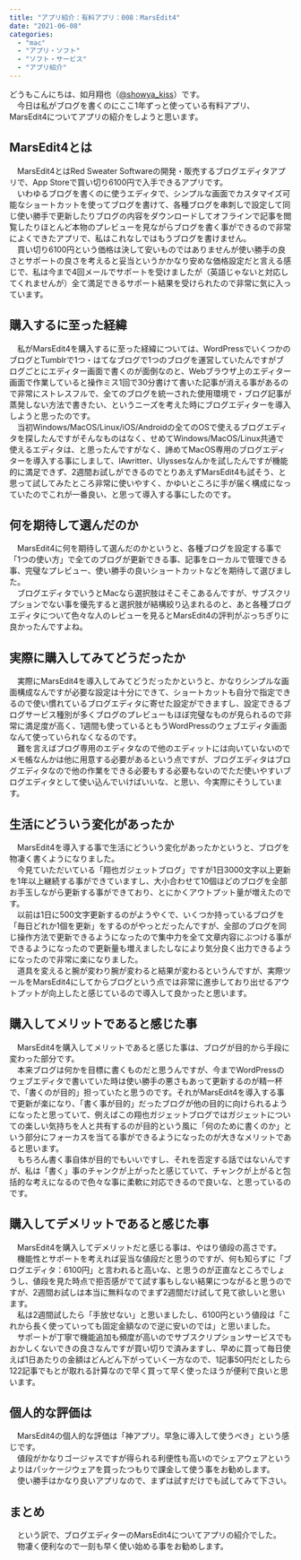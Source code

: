 ```yaml
---
title: "アプリ紹介：有料アプリ：008：MarsEdit4"
date: "2021-06-08"
categories: 
  - "mac"
  - "アプリ・ソフト"
  - "ソフト・サービス"
  - "アプリ紹介"
---
```


どうもこんにちは、如月翔也（[@showya\_kiss](http://twitter.com/showya_kiss)）です。  
　今日は私がブログを書くのにここ1年ずっと使っている有料アプリ、MarsEdit4についてアプリの紹介をしようと思います。  

## MarsEdit4とは

　MarsEdit4とはRed Sweater Softwareの開発・販売するブログエディタアプリで、App Storeで買い切り6100円で入手できるアプリです。  
　いわゆるブログを書くのに使うエディタで、シンプルな画面でカスタマイズ可能なショートカットを使ってブログを書けて、各種ブログを串刺しで設定して同じ使い勝手で更新したりブログの内容をダウンロードしてオフラインで記事を閲覧したりほとんど本物のプレビューを見ながらブログを書く事ができるので非常によくできたアプリで、私はこれなしではもうブログを書けません。  
　買い切り6100円という価格は決して安いものではありませんが使い勝手の良さとサポートの良さを考えると妥当というかかなり安めな価格設定だと言える感じで、私は今まで4回メールでサポートを受けましたが（英語じゃないと対応してくれませんが）全て満足できるサポート結果を受けられたので非常に気に入っています。  

## 購入するに至った経緯

　私がMarsEdit4を購入するに至った経緯については、WordPressでいくつかのブログとTumblrで1つ・はてなブログで1つのブログを運営していたんですがブログごとにエディター画面で書くのが面倒なのと、Webブラウザ上のエディター画面で作業していると操作ミス1回で30分書けて書いた記事が消える事があるので非常にストレスフルで、全てのブログを統一された使用環境で・ブログ記事が蒸発しない方法で書きたい、というニーズを考えた時にブログエディターを導入しようと思ったのです。  
　当初Windows/MacOS/Linux/iOS/Androidの全てのOSで使えるブログエディタを探したんですがそんなものはなく、せめてWindows/MacOS/Linux共通で使えるエディタは、と思ったんですがなく、諦めてMacOS専用のブログエディターを導入する事にしまして、IAwritter、Ulyssesなんかを試したんですが機能的に満足できず、2週間お試しができるのでとりあえずMarsEdit4も試そう、と思って試してみたところ非常に使いやすく、かゆいところに手が届く構成になっていたのでこれが一番良い、と思って導入する事にしたのです。  

## 何を期待して選んだのか

　MarsEdit4に何を期待して選んだのかというと、各種ブログを設定する事で「1つの使い方」で全てのブログが更新できる事、記事をローカルで管理できる事、完璧なプレビュー、使い勝手の良いショートカットなどを期待して選びました。  
　ブログエディタでいうとMacなら選択肢はそこそこあるんですが、サブスクリプションでない事を優先すると選択肢が結構絞り込まれるのと、あと各種ブログエディタについて色々な人のレビューを見るとMarsEdit4の評判がぶっちぎりに良かったんですよね。  

## 実際に購入してみてどうだったか

　実際にMarsEdit4を導入してみてどうだったかというと、かなりシンプルな画面構成なんですが必要な設定は十分にできて、ショートカットも自分で指定できるので使い慣れているブログエディタに寄せた設定ができますし、設定できるブログサービス種別が多くブログのプレビューもほぼ完璧なものが見られるので非常に満足度が高く、1週間も使っているともうWordPressのウェブエディタ画面なんて使っていられなくなるのです。  
　難を言えばブログ専用のエディタなので他のエディットには向いていないのでメモ帳なんかは他に用意する必要があるという点ですが、ブログエディタはブログエディタなので他の作業をできる必要もする必要もないのでただ使いやすいブログエディタとして使い込んでいけばいいな、と思い、今実際にそうしています。  

## 生活にどういう変化があったか

　MarsEdit4を導入する事で生活にどういう変化があったかというと、ブログを物凄く書くようになりました。  
　今見ていただいている「翔也ガジェットブログ」ですが1日3000文字以上更新を1年以上継続する事ができていますし、大小合わせて10個ほどのブログを全部お手玉しながら更新する事ができており、とにかくアウトプット量が増えたのです。  
　以前は1日に500文字更新するのがようやくで、いくつか持っているブログを「毎日どれか1個を更新」をするのがやっとだったんですが、全部のブログを同じ操作方法で更新できるようになったので集中力を全て文章内容にぶつける事ができるようになったので更新量も増えましたしなにより気分良く出力できるようになったので非常に楽になりました。  
　道具を変えると腕が変わり腕が変わると結果が変わるというんですが、実際ツールをMarsEdit4にしてからブログという点では非常に進歩しており出せるアウトプットが向上したと感じているので導入して良かったと思います。  

## 購入してメリットであると感じた事

　MarsEdit4を購入してメリットであると感じた事は、ブログが目的から手段に変わった部分です。  
　本来ブログは何かを目標に書くものだと思うんですが、今までWordPressのウェブエディタで書いていた時は使い勝手の悪さもあって更新するのが精一杯で、「書くのが目的」担っていたと思うのです。それがMarsEdit4を導入する事で更新が楽になり、「書く事が目的」だったブログが他の目的に向けられるようになったと思っていて、例えばこの翔也ガジェットブログではガジェットについての楽しい気持ちを人と共有するのが目的という風に「何のために書くのか」という部分にフォーカスを当てる事ができるようになったのが大きなメリットであると思います。  
　もちろん書く事自体が目的でもいいですし、それを否定する話ではないんですが、私は「書く」事のチャンクが上がったと感じていて、チャンクが上がると包括的な考えになるので色々な事に柔軟に対応できるので良いな、と思っているのです。  

## 購入してデメリットであると感じた事

　MarsEdit4を購入してデメリットだと感じる事は、やはり値段の高さです。  
　機能性とサポートを考えれば妥当な値段だと思うのですが、何も知らずに「ブログエディタ：6100円」と言われると高いな、と思うのが正直なところでしょうし、値段を見た時点で拒否感がでて試す事もしない結果につながると思うのですが、2週間お試しは本当に無料なのでまず2週間だけ試して見て欲しいと思います。  
　私は2週間試したら「手放せない」と思いましたし、6100円という値段は「これから長く使っていっても固定金額なので逆に安いのでは」と思いました。  
　サポートが丁寧で機能追加も頻度が高いのでサブスクリプションサービスでもおかしくないできの良さなんですが買い切りで済みますし、早めに買って毎日使えば1日あたりの金額はどんどん下がっていく一方なので、1記事50円だとしたら122記事でもとが取れる計算なので早く買って早く使ったほうが便利で良いと思います。  

## 個人的な評価は

　MarsEdit4の個人的な評価は「神アプリ。早急に導入して使うべき」という感じです。  
　値段がかなりゴージャスですが得られる利便性も高いのでシェアウェアというよりはパッケージウェアを買ったつもりで課金して使う事をお勧めします。  
　使い勝手はかなり良いアプリなので、まずは試すだけでも試してみて下さい。  

## まとめ

　という訳で、ブログエディターのMarsEdit4についてアプリの紹介でした。  
　物凄く便利なので一刻も早く使い始める事をお勧めします。
